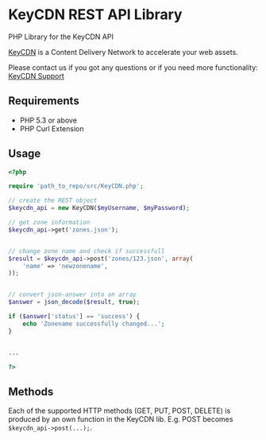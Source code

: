 KeyCDN REST API Library
=======================

PHP Library for the KeyCDN API

[KeyCDN](https://www.keycdn.com) is a Content Delivery Network to accelerate your web assets.

Please contact us if you got any questions or if you need more functionality: [KeyCDN Support](https://www.keycdn.com/contacts)

## Requirements 
- PHP 5.3 or above
- PHP Curl Extension

## Usage
```php
<?php

require 'path_to_repo/src/KeyCDN.php';

// create the REST object
$keycdn_api = new KeyCDN($myUsername, $myPassword);

// get zone information
$keycdn_api->get('zones.json');


// change zone name and check if successfull
$result = $keycdn_api->post('zones/123.json', array(
    'name' => 'newzonename',
));


// convert json-answer into an array
$answer = json_decode($result, true);

if ($answer['status'] == 'success') {
    echo 'Zonename successfully changed...';
}


...

?>
```

## Methods

Each of the supported HTTP methods (GET, PUT, POST, DELETE) is produced by an own function in the KeyCDN lib. E.g. POST becomes ```$keycdn_api->post(...);```.

